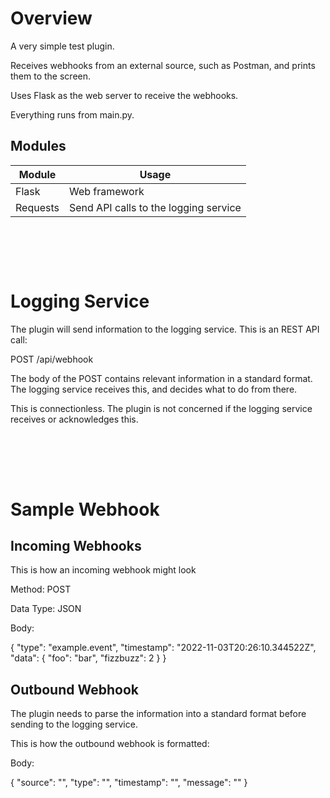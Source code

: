 # Overview

A very simple test plugin.

Receives webhooks from an external source, such as Postman, and prints them to the screen.

Uses Flask as the web server to receive the webhooks.

Everything runs from main.py.


## Modules

| Module   | Usage                                 |
| -------- | ------------------------------------- |
| Flask    | Web framework                         |
| Requests | Send API calls to the logging service |



</br></br>
---

# Logging Service
The plugin will send information to the logging service. This is an REST API call:

POST /api/webhook

The body of the POST contains relevant information in a standard format. The logging service receives this, and decides what to do from there.

This is connectionless. The plugin is not concerned if the logging service receives or acknowledges this.


</br></br>
---

# Sample Webhook
## Incoming Webhooks
This is how an incoming webhook might look

Method: POST

Data Type: JSON

Body:

{
  "type": "example.event",
  "timestamp": "2022-11-03T20:26:10.344522Z",
  "data": {
    "foo": "bar",
    "fizzbuzz": 2
  }
}


## Outbound Webhook
The plugin needs to parse the information into a standard format before sending to the logging service.

This is how the outbound webhook is formatted:

Body:

{
    "source": "<PLUGIN-NAME>",
    "type": "<EVENT>",
    "timestamp": "<DATE-AND-TIME>",
    "message": "<MESSAGE STRING>"
}
